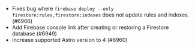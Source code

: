 - Fixes bug where `firebase deploy --only firestore:rules,firestore:indexes` does not update rules and indexes. (#6966)
- Add Firebase console link after creating or restoring a Firestore database (#6949)
- Increase supported Astro version to 4 (#6960)
